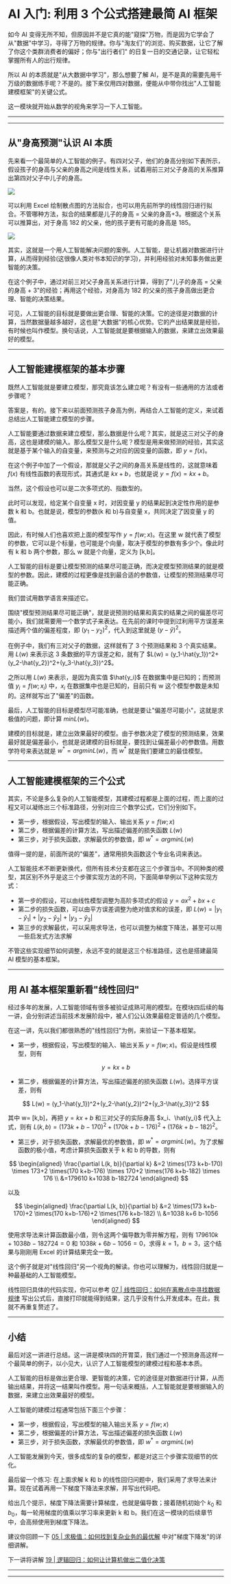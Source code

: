 # AI 入门: 利用 3 个公式搭建最简 AI 框架

如今 AI 变得无所不知，但原因并不是它真的能"窥探"万物，而是因为它学会了从"数据"中学习，寻得了万物的规律。你与"淘友们"的浏览、购买数据，让它了解了你这个类群消费者的偏好；你与"出行者们"
的日复一日的交通记录，让它轻松掌握所有人的出行规律。

所以 AI 的本质就是"从大数据中学习"，那么想要了解 AI，是不是真的需要先用千万级的数据练手呢？不是的。接下来仅用四对数据，便能从中带你找出"人工智能建模框架"的关键公式。

这一模块就开始从数学的视角来学习一下人工智能。

---
---

## 从"身高预测"认识 AI 本质

先来看一个最简单的人工智能的例子。有四对父子，他们的身高分别如下表所示，假设孩子的身高与父亲的身高之间是线性关系，试着用前三对父子身高的关系推算出第四对父子中儿子的身高。

![](../../images/module_4/18_1.png)

可以利用 Excel 绘制散点图的方法拟合，也可以用先前所学的线性回归进行拟合。不管哪种方法，拟合的结果都是儿子的身高 = 父亲的身高+3。根据这个关系可以推算出，对于身高 182 的父亲，他的孩子更有可能的身高是 185。

![](../../images/module_4/18_2.png)

其实，这就是一个用人工智能解决问题的案例。人工智能，是让机器对数据进行计算，从而得到经验(这很像人类对书本知识的学习)，并利用经验对未知事务做出更智能的决策。

在这个例子中，通过对前三对父子身高关系进行计算，得到了"儿子的身高 = 父亲的身高 + 3"的经验；再用这个经验，对身高为 182 的父亲的孩子身高做出更合理、智能的决策结果。

可见，人工智能的目标就是要做出更合理、智能的决策。它的途径是对数据的计算，当然数据量越多越好，这也是"大数据"的核心优势。它的产出结果就是经验，有时候也叫作模型。换句话说，人工智能就是要根据输入的数据，来建立出效果最好的模型。

---

## 人工智能建模框架的基本步骤

既然人工智能就是要建立模型，那究竟该怎么建立呢？有没有一些通用的方法或者步骤呢？

答案是，有的。接下来以前面预测孩子身高为例，再结合人工智能的定义，来试着总结出人工智能建立模型的步骤。

人工智能要通过数据来建立模型，那么数据是什么呢？其实，就是这三对父子的身高，这也是建模的输入。那么模型又是什么呢？模型是用来做预测的经验，其实这就是基于某个输入的自变量，来预测与之对应的因变量的函数，即 $y=f(x)$。

在这个例子中加了一个假设，那就是父子之间的身高关系是线性的，这就意味着 $f(x)$ 有线性函数的表现形式，其通式是 $kx+b$，也就是说 $y=f(x)=kx+b$。

当然，这个假设也可以是二次多项式的、指数型的。

此时可以发现，给定某个自变量 x 时，对因变量 y 的结果起到决定性作用的是参数 k 和 b。也就是说，模型的参数(k 和 b)与自变量 x，共同决定了因变量 y 的值。

因此，有时候人们也喜欢把上面的模型写作 $y=f(w;x)$。在这里 w 就代表了模型的参数，它可以是个标量，也可能是个向量，取决于模型的参数有多少个。像此时有 k 和 b 两个参数，那么 w 就是个向量，定义为 [k,b]。

人工智能的目标是要让模型预测的结果尽可能正确，而决定模型预测结果的就是模型的参数。因此，建模的过程更像是找到最合适的参数值，让模型的预测结果尽可能正确。

我们尝试用数学语言来描述它。

围绕"模型预测结果尽可能正确"，就是说预测的结果和真实的结果之间的偏差尽可能小，我们就需要用一个数学式子来表达。在先前的课时中提到过利用平方误差来描述两个值的偏差程度，即 $(y_1-y_2)^2$，代入到这里就是 $(y-\hat{y})^2$。

在例子中，我们有三对父子的数据，这样就有了 3 个预测结果和 3 个真实结果。用 $L(w)$ 来表示这 3 条数据的平方误差之和，就有了 $L(w) = (y_1-\hat{y_1})^2+(y_2-\hat{y_2})^2+(y_3-\hat{y_3})^2$。

之所以用 $L(w)$ 来表示，是因为真实值 $\hat{y_i}$ 在数据集中是已知的；而预测值 $y_i = f(w; x_i)$ 中，$x_i$ 在数据集中也是已知的，目前只有 w 这个模型参数是未知的。这样就写出了"偏差"的函数。

最后，人工智能的目标是模型尽可能准确，也就是要让"偏差尽可能小"，这就是求极值的问题，即计算 $minL(w)$。

建模的目标就是，建立出效果最好的模型。由于参数决定了模型的预测结果，效果最好就是偏差最小，也就是说建模的目标就是，要找到让偏差最小的参数值。用数学符号来表达就是 $w^*= argmin L(w)$，而 $w^*$ 就是我们要建立的最佳模型。

---

## 人工智能建模框架的三个公式

其实，不论是多么复杂的人工智能模型，其建模过程都是上面的过程，而上面的过程又可以凝练出三个标准路径，分别对应三个数学公式，它们分别如下。

* 第一步，根据假设，写出模型的输入、输出关系 $y = f(w; x)$
* 第二步，根据偏差的计算方法，写出描述偏差的损失函数 $L(w)$
* 第三步，对于损失函数，求解最优的参数值，即 $w^*= arg min L(w)$

值得一提的是，前面所说的"偏差"，通常用损失函数这个专业名词来表达。

人工智能技术不断更新换代，但所有技术分支都在这三个步骤当中。不同种类的模型，其区别不外乎是这三个步骤实现方法的不同，下面简单举例以下这种实现方式：

* 第一步的假设，可以由线性模型调整为高阶多项式的假设 $y=ax^2+bx+c$
* 第二步的损失函数，可以由平方误差调整为绝对值求和的误差，即 $L(w) = |y_1 - \hat{y}_1| + |y_2 - \hat{y}_2| + |y_3 - \hat{y}_3|$
* 第三步的求解最优，可以采用求导法，也可以调整为梯度下降法，甚至可以用一些启发式方法求解

不管这些实现细节如何调整，永远不变的就是这三个标准路径，这也是搭建最简 AI 模型的基本框架。

---

## 用 AI 基本框架重新看"线性回归"

经过多年的发展，人工智能领域有很多被验证成熟可用的模型。在模块四后续的每一讲，会分别讲述当前技术发展阶段中，被人们公认效果最稳定普适的几个模型。

在这一讲，先以我们都很熟悉的"线性回归"为例，来验证一下基本框架。

* 第一步，根据假设，写出模型的输入、输出关系 $y = f(w; x)$。假设是线性模型，则有

$$ y = kx + b $$

* 第二步，根据偏差的计算方法，写出描述偏差的损失函数 $L(w)$。选择平方误差，则有

$$ L(w) = (y_1-\hat{y_1})^2+(y_2-\hat{y_2})^2+(y_3-\hat{y_3})^2 $$

其中 w= [k,b]，再把 $y=kx+b$ 和三对父子的实际身高 $x_i、\hat{y_i}$ 代入上式，则有 $L(k,b) = (173k+b-170)^2 + (170k+b-176)^2 + (176k+b-182)^2$。

* 第三步，对于损失函数，求解最优的参数值，即 $w^*= arg min L(w)$。为了求解函数的极小值，考虑计算损失函数关于 k 和 b 的导数，则有

$$ \begin{aligned} \frac{\partial L(k, b)}{\partial k} &=2 \times(173 k+b-170) \times 173+2 \times(170 k+b-176) \times
170+2 \times(176 k+b-182) \times 176 \\ &=179610 k+1038 b-182724 \end{aligned} $$

以及

$$ \begin{aligned} \frac{\partial L(k, b)}{\partial b} &=2 \times(173 k+b-170)+2 \times(170 k+b-176)+2 \times(176
k+b-182) \\ &=1038 k+6 b-1056 \end{aligned} $$

使用求导法来计算函数最小值，则令这两个偏导数为零并解方程，则有 $179610k+1038b-182724=0$ 和 $1038k+6b-1056=0$，求得 $k=1，b=3$，这个结果与刚刚用 Excel 的计算结果完全一致。

这个例子就是对"线性回归"另一个视角的解读。你也可以理解为，线性回归就是一种最基础的人工智能模型。

线性回归具体的代码实现，你可以参考 [07 | 线性回归：如何在离散点中寻找数据规律](../module_2/lecture_7.md) 写出公式后，直接打印就能得到结果，这几乎没有什么开发成本。在此，我就不再重复赘述了。

---

## 小结

最后对这一讲进行总结。这一讲是模块四的开胃菜，我们通过一个预测身高这样一个最简单的例子，以小见大，认识了人工智能模型的建模过程和基本本质。

人工智能的目标是做出更合理、更智能的决策，它的途径是对数据进行计算，从而输出结果，并将这一结果叫作模型。用一句话来概括，人工智能就是要根据输入的数据，来建立出效果最好的模型。

人工智能的建模过程通常包括下面三个步骤：

* 第一步，根据假设，写出模型的输入输出关系 $y = f(w; x)$
* 第二步，根据偏差的计算方法，写出描述偏差的损失函数 $L(w)$
* 第三步，对于损失函数，求解最优的参数值，即 $w^*= arg min L(w)$

人工智能发展到今天，很多成型的复杂的模型，都是对这三个步骤实现细节的优化。

最后留一个练习: 在上面求解 k 和 b 的线性回归问题中，我们采用了求导法来计算。现在试着再用一下梯度下降法来求解，并写出代码吧。

给出几个提示，梯度下降法需要计算梯度，也就是偏导数；接着随机初始个 $k_0$ 和 $b_0$，每一轮用梯度的值乘以学习率来更新 k 和 b。我们在这一模块的后续章节中，会高频使用到梯度下降法。

建议你回顾一下 [05 | 求极值：如何找到复杂业务的最优解](../module_2/lecture_5.md) 中对"梯度下降发"的详细讲解。

下一讲将讲解 [19 | 逻辑回归：如何让计算机做出二值化决策](lecture_19.md)

---
---

